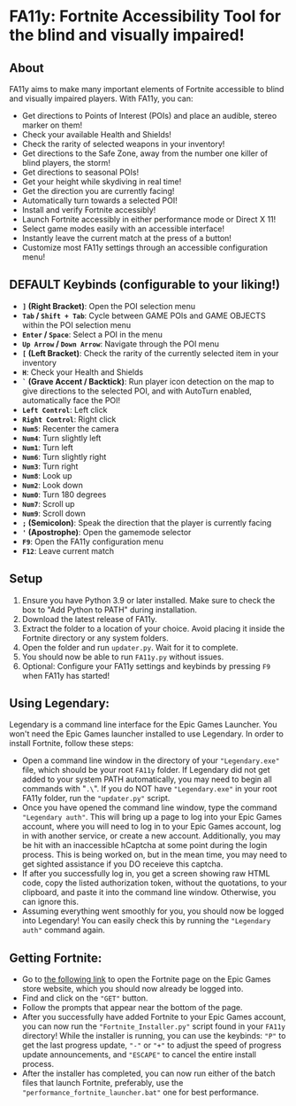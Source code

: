 # FA11y: Fortnite Accessibility Tool for the blind and visually impaired!

## About
FA11y aims to make many important elements of Fortnite accessible to blind and visually impaired players. With FA11y, you can:

- Get directions to Points of Interest (POIs) and place an audible, stereo marker on them!
- Check your available Health and Shields!
- Check the rarity of selected weapons in your inventory!
- Get directions to the Safe Zone, away from the number one killer of blind players, the storm!
- Get directions to seasonal POIs!
- Get your height while skydiving in real time!
- Get the direction you are currently facing!
- Automatically turn towards a selected POI!
- Install and verify Fortnite accessibly!
- Launch Fortnite accessibly in either performance mode or Direct X 11!
- Select game modes easily with an accessible interface!
- Instantly leave the current match at the press of a button!
- Customize most FA11y settings through an accessible configuration menu!

## DEFAULT Keybinds (configurable to your liking!)

- **`]` (Right Bracket)**: Open the POI selection menu
- **`Tab` / `Shift + Tab`**: Cycle between GAME POIs and GAME OBJECTS within the POI selection menu
- **`Enter` / `Space`**: Select a POI in the menu
- **`Up Arrow` / `Down Arrow`**: Navigate through the POI menu
- **`[` (Left Bracket)**: Check the rarity of the currently selected item in your inventory
- **`H`**: Check your Health and Shields
- **`` ` `` (Grave Accent / Backtick)**: Run player icon detection on the map to give directions to the selected POI, and with AutoTurn enabled, automatically face the POI!
- **`Left Control`**: Left click
- **`Right Control`**: Right click
- **`Num5`**: Recenter the camera
- **`Num4`**: Turn slightly left
- **`Num1`**: Turn left
- **`Num6`**: Turn slightly right
- **`Num3`**: Turn right
- **`Num8`**: Look up
- **`Num2`**: Look down
- **`Num0`**: Turn 180 degrees
- **`Num7`**: Scroll up
- **`Num9`**: Scroll down
- **`;` (Semicolon)**: Speak the direction that the player is currently facing
- **`'` (Apostrophe)**: Open the gamemode selector
- **`F9`**: Open the FA11y configuration menu
- **`F12`**: Leave current match

## Setup
1. Ensure you have Python 3.9 or later installed. Make sure to check the box to "Add Python to PATH" during installation.
2. Download the latest release of FA11y.
3. Extract the folder to a location of your choice. Avoid placing it inside the Fortnite directory or any system folders.
4. Open the folder and run `updater.py`. Wait for it to complete.
5. You should now be able to run `FA11y.py` without issues.
6. Optional: Configure your FA11y settings and keybinds by pressing `F9` when FA11y has started!

## Using Legendary:
Legendary is a command line interface for the Epic Games Launcher. You won't need the Epic Games launcher installed to use Legendary. In order to install Fortnite, follow these steps:
* Open a command line window in the directory of your `"Legendary.exe"` file, which should be your root `FA11y` folder. If Legendary did not get added to your system PATH automatically, you may need to begin all commands with "`.\`". If you do NOT have `"Legendary.exe"` in your root FA11y folder, run the `"updater.py"` script.
* Once you have opened the command line window, type the command `"Legendary auth"`. This will bring up a page to log into your Epic Games account, where you will need to log in to your Epic Games account, log in with another service, or create a new account. Additionally, you may be hit with an inaccessible hCaptcha at some point during the login process. This is being worked on, but in the mean time, you may need to get sighted assistance if you DO receieve this captcha.
* If after you successfully log in, you get a screen showing raw HTML code, copy the listed authorization token, without the quotations, to your clipboard, and paste it into the command line window. Otherwise, you can ignore this.
* Assuming everything went smoothly for you, you should now be logged into Legendary! You can easily check this by running the `"Legendary auth"` command again.

## Getting Fortnite:
* Go to [the following link](https://store.epicgames.com/en-US/p/fortnite) to open the Fortnite page on the Epic Games store website, which you should now already be logged into.
* Find and click on the `"GET"` button.
* Follow the prompts that appear near the bottom of the page.
* After you successfully have added Fortnite to your Epic Games account, you can now run the `"Fortnite_Installer.py"` script found in your `FA11y` directory! While the installer is running, you can use the keybinds: `"P"` to get the last progress update, `"-"` or  `"+"` to adjust the speed of progress update announcements, and `"ESCAPE"` to cancel the entire install process.
* After the installer has completed, you can now run either of the batch files that launch Fortnite, preferably, use the `"performance_fortnite_launcher.bat"` one for best performance.
